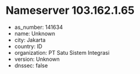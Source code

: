# Nameserver 103.162.1.65

* as_number: 141634
* name: Unknown
* city: Jakarta
* country: ID
* organization: PT Satu Sistem Integrasi
* version: Unknown
* dnssec: false
